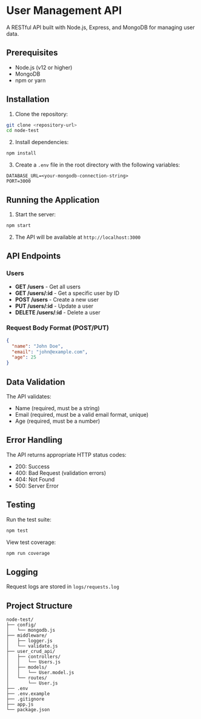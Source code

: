 # User Management API

A RESTful API built with Node.js, Express, and MongoDB for managing user data.

## Prerequisites

- Node.js (v12 or higher)
- MongoDB
- npm or yarn

## Installation

1. Clone the repository:

```bash
git clone <repository-url>
cd node-test
```

2. Install dependencies:

```bash
npm install
```

3. Create a `.env` file in the root directory with the following variables:

```
DATABASE_URL=<your-mongodb-connection-string>
PORT=3000
```

## Running the Application

1. Start the server:

```bash
npm start
```

2. The API will be available at `http://localhost:3000`

## API Endpoints

### Users

- **GET /users** - Get all users
- **GET /users/:id** - Get a specific user by ID
- **POST /users** - Create a new user
- **PUT /users/:id** - Update a user
- **DELETE /users/:id** - Delete a user

### Request Body Format (POST/PUT)

```json
{
  "name": "John Doe",
  "email": "john@example.com",
  "age": 25
}
```

## Data Validation

The API validates:

- Name (required, must be a string)
- Email (required, must be a valid email format, unique)
- Age (required, must be a number)

## Error Handling

The API returns appropriate HTTP status codes:

- 200: Success
- 400: Bad Request (validation errors)
- 404: Not Found
- 500: Server Error

## Testing

Run the test suite:

```bash
npm test
```

View test coverage:

```bash
npm run coverage
```

## Logging

Request logs are stored in `logs/requests.log`

## Project Structure

```
node-test/
├── config/
│   └── mongodb.js
├── middleware/
│   ├── logger.js
│   └── validate.js
├── user_crud_api/
│   ├── controllers/
│   │   └── Users.js
│   ├── models/
│   │   └── User.model.js
│   └── routes/
│       └── User.js
├── .env
├── .env.example
├── .gitignore
├── app.js
└── package.json
```


